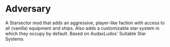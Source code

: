 # Adversary
A Starsector mod that adds an aggressive, player-like faction with access to all (vanilla) equipment and ships. Also adds a customizable star system in which they occupy by default. Based on AudaxLudos' Suitable Star Systems.
